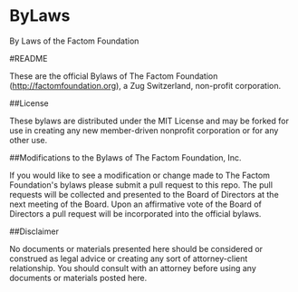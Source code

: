 ByLaws
======

By Laws of the Factom Foundation

#README

These are the official Bylaws of The Factom Foundation (http://factomfoundation.org), a Zug Switzerland, non-profit corporation.

##License

These bylaws are distributed under the MIT License and may be forked for use in creating any new member-driven nonprofit corporation or for any other use.

##Modifications to the Bylaws of The Factom Foundation, Inc.

If you would like to see a modification or change made to The Factom Foundation's bylaws please submit a pull request to this repo. The pull requests will be collected and presented to the Board of Directors at the next meeting of the Board. Upon an affirmative vote of the Board of Directors a pull request will be incorporated into the official bylaws.

##Disclaimer

No documents or materials presented here should be considered or construed as legal advice or creating any sort of attorney-client relationship. You should consult with an attorney before using any documents or materials posted here.
